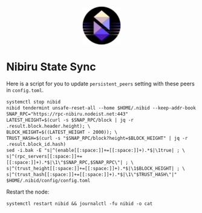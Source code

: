 <p align="center">
  <img height="100" height="auto" src="https://raw.githubusercontent.com/Nodeist/Kurulumlar/main/logos/nibiru.png">
</p>


# Nibiru State Sync
Here is a script for you to update `persistent_peers` setting with these peers in `config.toml`.

```
systemctl stop nibid
nibid tendermint unsafe-reset-all --home $HOME/.nibid --keep-addr-book
SNAP_RPC="https://rpc-nibiru.nodeist.net:443"
LATEST_HEIGHT=$(curl -s $SNAP_RPC/block | jq -r .result.block.header.height); \
BLOCK_HEIGHT=$((LATEST_HEIGHT - 2000)); \
TRUST_HASH=$(curl -s "$SNAP_RPC/block?height=$BLOCK_HEIGHT" | jq -r .result.block_id.hash)
sed -i.bak -E "s|^(enable[[:space:]]+=[[:space:]]+).*$|\1true| ; \
s|^(rpc_servers[[:space:]]+=[[:space:]]+).*$|\1\"$SNAP_RPC,$SNAP_RPC\"| ; \
s|^(trust_height[[:space:]]+=[[:space:]]+).*$|\1$BLOCK_HEIGHT| ; \
s|^(trust_hash[[:space:]]+=[[:space:]]+).*$|\1\"$TRUST_HASH\"|" $HOME/.nibid/config/config.toml
```

Restart the node:
```
systemctl restart nibid && journalctl -fu nibid -o cat
```
